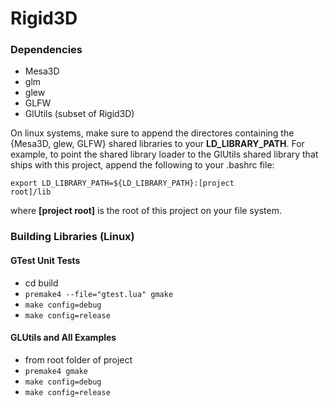 Rigid3D
===========

### Dependencies
* Mesa3D
* glm
* glew
* GLFW
* GlUtils (subset of Rigid3D)

On linux systems, make sure to append the directores containing the {Mesa3D, glew, GLFW}
shared libraries to your __LD_LIBRARY_PATH__. For example, to point the shared
library loader to the GlUtils shared library that ships with this project,
append the following to your .bashrc file:

<code>export LD_LIBRARY_PATH=${LD_LIBRARY_PATH}:[project root]/lib</code>

where __[project root]__ is the root of this project on your file system.

### Building Libraries (Linux)
#### GTest Unit Tests
* cd build
* <code>premake4 --file="gtest.lua" gmake</code>
* <code>make config=debug</code>
* <code>make config=release</code>

#### GLUtils and All Examples
* from root folder of project
* <code>premake4 gmake</code>
* <code>make config=debug</code>
* <code>make config=release</code>
